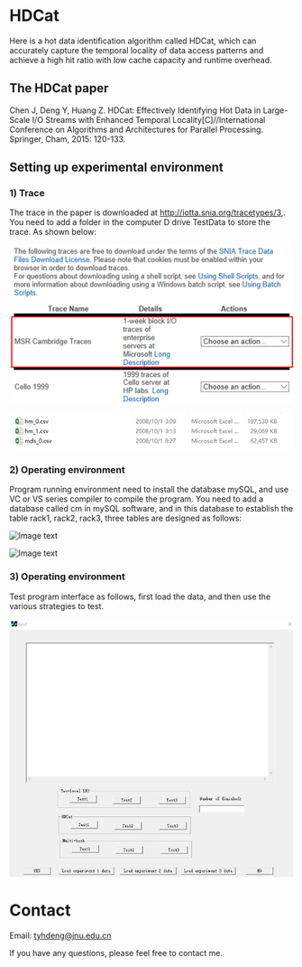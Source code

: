  # HDCat

Here is a hot data identification algorithm called HDCat, which can accurately capture the temporal locality of data access patterns and achieve a high hit ratio with low cache capacity and runtime overhead.

## The HDCat paper

Chen J, Deng Y, Huang Z. HDCat: Effectively Identifying Hot Data in Large-Scale I/O Streams with Enhanced Temporal Locality[C]//International Conference on Algorithms and Architectures for Parallel Processing. Springer, Cham, 2015: 120-133. 

## Setting up experimental environment
### 1) Trace
The trace in the paper is downloaded at http://iotta.snia.org/tracetypes/3,. You need to add a folder in the computer D drive TestData to store the trace. As shown below:

![Image text](https://github.com/love-light/imag/blob/master/image/1499952174(1).png)

![Image text](https://github.com/love-light/imag/blob/master/image/1499952215(1).png)

### 2) Operating environment
Program running environment need to install the database mySQL, and use VC or VS series compiler to compile the program. You need to add a database called cm in mySQL software, and in this database to establish the table rack1, rack2, rack3, three tables are designed as follows:

![Image text](https://github.com/love-light/imag/blob/master/image/2%EF%BC%891.png)

![Image text](https://github.com/love-light/imag/blob/master/image/2%EF%BC%892.png)

### 3) Operating environment
Test program interface as follows, first load the data, and then use the various strategies to test.

![Image text](https://github.com/love-light/imag/blob/master/image/1499952469(1).png)

# Contact

Email: tyhdeng@jnu.edu.cn

If you have any questions, please feel free to contact me.
